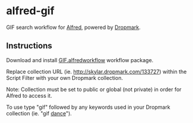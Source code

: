 alfred-gif
==========

GIF search workflow for [Alfred](http://www.alfredapp.com), powered by [Dropmark](http://dropmark.com).


Instructions
------------

Download and install [GIF.alfredworkflow](https://github.com/Dropmark/alfred-gif/releases/download/v0.8/GIF.alfredworkflow) workflow package.

Replace collection URL (ie. http://skylar.dropmark.com/133727) within the Script Filter with your own Dropmark collection. 

Note: Collection must be set to public or global (not private) in order for Alfred to access it.

To use type "gif" followed by any keywords used in your Dropmark collection (ie. "gif [dance](http://cdn.dropmark.com/1/e50c4e6eafda4ee50a6e7f407c226ac06ba8123a/kvUU7.gif)").
